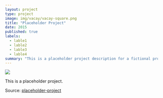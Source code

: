 ```yaml
---
layout: project
type: project
image: img/vacay/vacay-square.png
title: "Placeholder Project"
date: 2015
published: true
labels:
  - lable1
  - lable2
  - lable3
  - lable4
summary: "This is a placeholder project description for a fictional project."
---
```


<img class="img-fluid" src="../img/placeholder-image.png">

This is a placeholder project.

Source: <a href="https://github.com/placeholder-project">placeholder-project</a>
